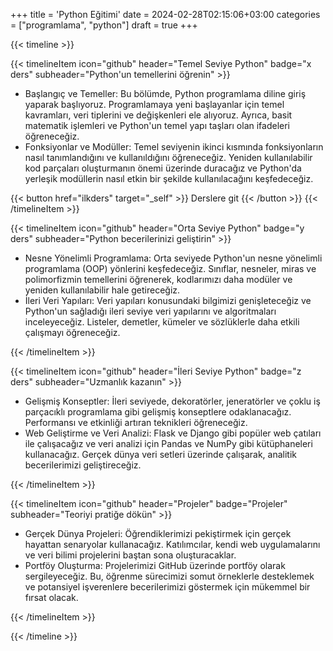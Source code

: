 +++
title = 'Python Eğitimi'
date = 2024-02-28T02:15:06+03:00
categories = ["programlama", "python"]
draft = true
+++

{{< timeline >}}

{{< timelineItem icon="github" header="Temel Seviye Python" badge="x ders" subheader="Python'un temellerini öğrenin" >}}
<ul>
  <li> Başlangıç ve Temeller: Bu bölümde, Python programlama diline giriş yaparak başlıyoruz. Programlamaya yeni başlayanlar için temel kavramları, veri tiplerini ve değişkenleri ele alıyoruz. Ayrıca, basit matematik işlemleri ve Python'un temel yapı taşları olan ifadeleri öğreneceğiz.</li>
  <li> Fonksiyonlar ve Modüller: Temel seviyenin ikinci kısmında fonksiyonların nasıl tanımlandığını ve kullanıldığını öğreneceğiz. Yeniden kullanılabilir kod parçaları oluşturmanın önemi üzerinde duracağız ve Python'da yerleşik modüllerin nasıl etkin bir şekilde kullanılacağını keşfedeceğiz.</li>
</ul>

{{< button href="ilkders" target="_self" >}}
Derslere git
{{< /button >}}
{{< /timelineItem >}}

{{< timelineItem icon="github" header="Orta Seviye Python" badge="y ders" subheader="Python becerilerinizi geliştirin" >}}
<ul>
  <li> Nesne Yönelimli Programlama: Orta seviyede Python'un nesne yönelimli programlama (OOP) yönlerini keşfedeceğiz. Sınıflar, nesneler, miras ve polimorfizmin temellerini öğrenerek, kodlarımızı daha modüler ve yeniden kullanılabilir hale getireceğiz.</li>
  <li> İleri Veri Yapıları: Veri yapıları konusundaki bilgimizi genişleteceğiz ve Python'un sağladığı ileri seviye veri yapılarını ve algoritmaları inceleyeceğiz. Listeler, demetler, kümeler ve sözlüklerle daha etkili çalışmayı öğreneceğiz.</li>
</ul>

{{< /timelineItem >}}

{{< timelineItem icon="github" header="İleri Seviye Python" badge="z ders" subheader="Uzmanlık kazanın" >}}
<ul>
  <li> Gelişmiş Konseptler: İleri seviyede, dekoratörler, jeneratörler ve çoklu iş parçacıklı programlama gibi gelişmiş konseptlere odaklanacağız. Performansı ve etkinliği artıran teknikleri öğreneceğiz.</li>
  <li> Web Geliştirme ve Veri Analizi: Flask ve Django gibi popüler web çatıları ile çalışacağız ve veri analizi için Pandas ve NumPy gibi kütüphaneleri kullanacağız. Gerçek dünya veri setleri üzerinde çalışarak, analitik becerilerimizi geliştireceğiz.</li>
</ul>
{{< /timelineItem >}}

{{< timelineItem icon="github" header="Projeler" badge="Projeler" subheader="Teoriyi pratiğe dökün" >}}
<ul>
  <li> Gerçek Dünya Projeleri: Öğrendiklerimizi pekiştirmek için gerçek hayattan senaryolar kullanacağız. Katılımcılar, kendi web uygulamalarını ve veri bilimi projelerini baştan sona oluşturacaklar.</li>
  <li> Portföy Oluşturma: Projelerimizi GitHub üzerinde portföy olarak sergileyeceğiz. Bu, öğrenme sürecimizi somut örneklerle desteklemek ve potansiyel işverenlere becerilerimizi göstermek için mükemmel bir fırsat olacak.</li>
</ul>
{{< /timelineItem >}}

{{< /timeline >}}



